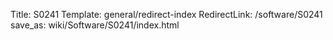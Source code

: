 Title: S0241
Template: general/redirect-index
RedirectLink: /software/S0241
save_as: wiki/Software/S0241/index.html